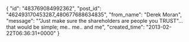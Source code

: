  {
   "id": "483769084992362",
   "post_id": "462493170453287_480677688634835",
   "from_name": "Derek Moran",
   "message": "\"Just make sure the shareholders are people you TRUST\"... that would be simple; me.. me.. and me",
   "created_time": "2013-02-22T06:36:31+0000"
 }
